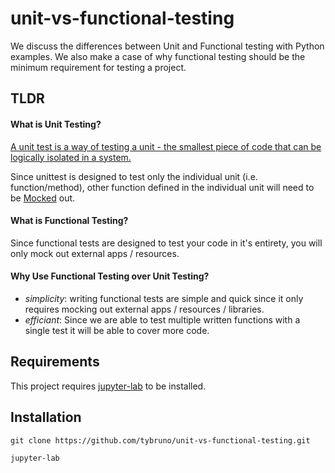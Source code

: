 # unit-vs-functional-testing

We discuss the differences between Unit and Functional testing with Python examples. We also make a case of why functional testing should be the minimum requirement for testing a project.

## TLDR
#### What is Unit Testing?

[A unit test is a way of testing a unit - the smallest piece of code that can be logically isolated in a system.](https://smartbear.com/learn/automated-testing/what-is-unit-testing/)

Since unittest is designed to test only the individual unit (i.e. function/method), other function defined in the individual unit will need to be [Mocked](https://docs.python.org/3/library/unittest.mock.html) out.

#### What is Functional Testing?

Since functional tests are designed to test your code in it's entirety, you will only mock out external apps / resources.
#### Why Use Functional Testing over Unit Testing?

- *simplicity*: writing functional tests are simple and quick since it only requires mocking out external apps / resources / libraries.
- *efficiant*: Since we are able to test multiple written functions with a single test it will be able to cover more code.

## Requirements
This project requires [jupyter-lab](https://jupyter.org/install.html) to be installed.

## Installation
`git clone https://github.com/tybruno/unit-vs-functional-testing.git`

`jupyter-lab`

